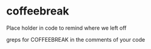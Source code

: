 # coffeebreak
Place holder in code to remind where we left off

greps for COFFEEBREAK in the comments of your code
